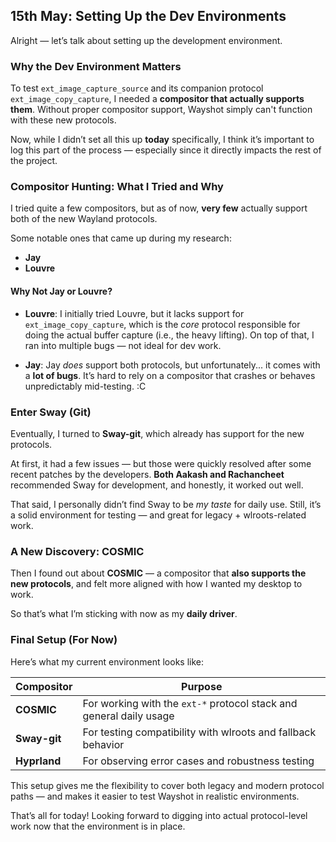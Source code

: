 
## **15th May: Setting Up the Dev Environments**

Alright — let’s talk about setting up the development environment.

### **Why the Dev Environment Matters**

To test `ext_image_capture_source` and its companion protocol `ext_image_copy_capture`, I needed a **compositor that actually supports them**. Without proper compositor support, Wayshot simply can't function with these new protocols.

Now, while I didn’t set all this up **today** specifically, I think it’s important to log this part of the process — especially since it directly impacts the rest of the project.

### **Compositor Hunting: What I Tried and Why**

I tried quite a few compositors, but as of now, **very few** actually support both of the new Wayland protocols.

Some notable ones that came up during my research:

* **Jay**
* **Louvre**

#### **Why Not Jay or Louvre?**

* **Louvre**:
  I initially tried Louvre, but it lacks support for `ext_image_copy_capture`, which is the *core* protocol responsible for doing the actual buffer capture (i.e., the heavy lifting).
  On top of that, I ran into multiple bugs — not ideal for dev work.

* **Jay**:
  Jay *does* support both protocols, but unfortunately... it comes with a **lot of bugs**.
  It’s hard to rely on a compositor that crashes or behaves unpredictably mid-testing. :C

### **Enter Sway (Git)**

Eventually, I turned to **Sway-git**, which already has support for the new protocols.

At first, it had a few issues — but those were quickly resolved after some recent patches by the developers.
**Both Aakash and Rachancheet** recommended Sway for development, and honestly, it worked out well.

That said, I personally didn’t find Sway to be *my taste* for daily use.
Still, it’s a solid environment for testing — and great for legacy + wlroots-related work.

### **A New Discovery: COSMIC**

Then I found out about **COSMIC** — a compositor that **also supports the new protocols**, and felt more aligned with how I wanted my desktop to work.

So that’s what I’m sticking with now as my **daily driver**.

### **Final Setup (For Now)**

Here’s what my current environment looks like:

| Compositor   | Purpose                                                             |
| ------------ | ------------------------------------------------------------------- |
| **COSMIC**   | For working with the `ext-*` protocol stack and general daily usage |
| **Sway-git** | For testing compatibility with wlroots and fallback behavior        |
| **Hyprland** | For observing error cases and robustness testing                    |

This setup gives me the flexibility to cover both legacy and modern protocol paths — and makes it easier to test Wayshot in realistic environments.

That’s all for today!
Looking forward to digging into actual protocol-level work now that the environment is in place.


